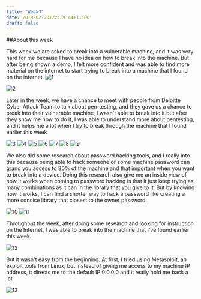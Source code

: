 ```yaml
---
title: "Week3"
date: 2019-02-23T22:39:44+11:00
draft: false
---
```


##About this week

This week we are asked to break into a vulnerable machine, and it was very hard for me because I have no idea on how to break into the machine. But after being shown a demo, I felt more confident and was able to find more material on the internet to start trying to break into a machine that I found on the internet.
![1](/img/2019-02-24.png)



![2](/img/basicpen.png)


Later in the week, we have a chance to meet with people from Deloitte Cyber Attack Team to talk about pen-testing, and they gave us a chance to break into their vulnerable machine, I wasn't able to break into it but after they show me how to do it, I was able to understand more about pentesting, and it helps me a lot when I try to break through the machine that I found earlier this week

![3](/img/20190220_100432.jpg)
![4](/img/20190220_102313.jpg)
![5](/img/20190220_110041.jpg)
![6](/img/20190220_110207.jpg)
![7](/img/20190220_110735.jpg)
![8](/img/20190222_130737.jpg)
![9](/img/20190222_130740.jpg)


We also did some research about password hacking tools, and I really into this because being able to hack someone or some machine password can grand you access to 80% of the machine and that important when you want to break into a device. Doing this research also give me an inside view of how it works when coming to password hacking is that it just keep trying as many combinations as it can in the library that you give to it. But by knowing how it works, I can find a shorter way to hack a password like creating a more concise library that closest to the owner password. 

![10](/img/2019-02-25.png)
![11](/img/hashcat.png)


Throughout the week, after doing some research and looking for instruction on the Internet, I was able to break into the machine that I've found earlier this week.

![12](/img/52592463_2084751864948366_1232902832269557760_n.png)

But it wasn't easy from the beginning. At first, I tried using Metasploit, an exploit tools from Linux, but instead of giving me access to my machine IP address, it directs me to the default IP 0.0.0.0 and it really hold me back a lot

![13](/img/52963065_503436253515743_4066407690765598720_n.png)




